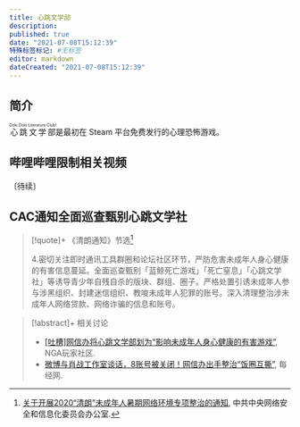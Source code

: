 ```yaml
---
title: 心跳文学部
description:
published: true
date: "2021-07-08T15:12:39"
特殊标签标记: #无标签
editor: markdown
dateCreated: "2021-07-08T15:12:39"
---
```


## 简介

<ruby>心跳文学部<rp> (</rp><rt>Doki Doki Literature Club!</rt><rp>) </rp></ruby>是最初在 Steam 平台免费发行的心理恐怖游戏。

## 哔哩哔哩限制相关视频

〔待续〕

## CAC通知全面巡查甄别心跳文学社

> [!quote]+ 《清朗通知》节选[^ql2020]
>
> 4.密切关注即时通讯工具群圈和论坛社区环节，严防危害未成年人身心健康的有害信息蔓延。全面巡查甄别「蓝鲸死亡游戏」「死亡窒息」「心跳文学社」等诱导青少年自残自杀的版块、群组、圈子。严格处置引诱未成年人参与涉黑组织、封建迷信组织、教唆未成年人犯罪的账号。深入清理整治涉未成年人网络贷款、网络诈骗的信息和账号。

[^ql2020]: [关于开展2020“清朗”未成年人暑期网络环境专项整治的通知](https://web.archive.org/web/20210331092355/http://www.cac.gov.cn/2020-07/13/c_1596175859026231.htm), 中共中央网络安全和信息化委员会办公室.

> [!abstract]+ 相关讨论
>
> +   [[吐槽]网信办将心跳文学部划为“影响未成年人身心健康的有害游戏”](https://archive.is/inw4k "https://ngabbs.com/read.php?tid=22547915"), NGA玩家社区.
> +   [微博与肖战工作室谈话，8账号被关闭！网信办出手整治“饭圈互撕”](https://web.archive.org/web/20210128194006/http://www.nbd.com.cn/articles/2020-07-14/1460486.html), 每经网.
